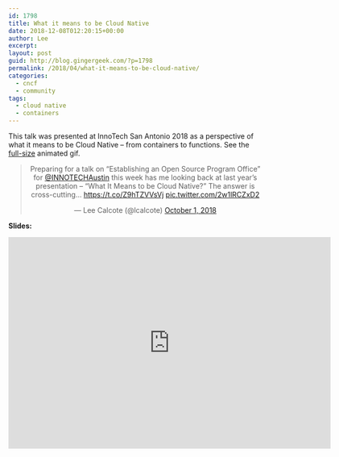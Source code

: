 ```yaml
---
id: 1798
title: What it means to be Cloud Native
date: 2018-12-08T012:20:15+00:00
author: Lee
excerpt: 
layout: post
guid: http://blog.gingergeek.com/?p=1798
permalink: /2018/04/what-it-means-to-be-cloud-native/
categories:
  - cncf
  - community
tags:
  - cloud native
  - containers
---
```


<p>This talk was presented at InnoTech San Antonio 2018 as a perspective of what it means to be Cloud Native &#8211; from containers to functions. See the <a href="https://blog.gingergeek.com/wp-content/uploads/2018/11/cloud-native-evolution.gif">full-size</a> animated gif.</p>
<div align="center">
<blockquote class="twitter-tweet" data-lang="en">
<p dir="ltr" lang="en">Preparing for a talk on &#8220;Establishing an Open Source Program Office&#8221; for <a href="https://twitter.com/INNOTECHAustin?ref_src=twsrc%5Etfw">@INNOTECHAustin</a> this week has me looking back at last year&#8217;s presentation &#8211; &#8220;What It Means to be Cloud Native?&#8221; The answer is cross-cutting&#8230; <a href="https://t.co/Z9hTZVVsVj">https://t.co/Z9hTZVVsVj</a> <a href="https://t.co/2w1lRCZxD2">pic.twitter.com/2w1lRCZxD2</a></p>
<p>— Lee Calcote (@lcalcote) <a href="https://twitter.com/lcalcote/status/1046744435248254976?ref_src=twsrc%5Etfw">October 1, 2018</a></p></blockquote>
<p><script async src="https://platform.twitter.com/widgets.js" charset="utf-8" type="852ae190fb4b7336cfaf374d-text/javascript"></script></p>
</div>
<p><strong>Slides:</strong></p>
<div align="center"><iframe src="https://calcotestudios.com/talks/decks/slides-innotech-san-antonio-2018-what-it-means-to-be-cloud-native.html" width="640" height="420" frameborder="0" scrolling="no" allowfullscreen="allowfullscreen"><span data-mce-type="bookmark" style="display: inline-block; width: 0px; overflow: hidden; line-height: 0;" class="mce_SELRES_start">﻿</span></iframe></div>
